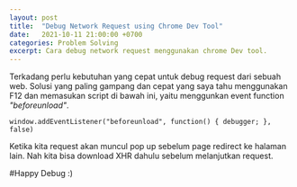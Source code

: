 ```yaml
---
layout: post
title:  "Debug Network Request using Chrome Dev Tool"
date:   2021-10-11 21:00:00 +0700
categories: Problem Solving
excerpt: Cara debug network request menggunakan chrome Dev tool.
---
```

Terkadang perlu kebutuhan yang cepat untuk debug request dari sebuah web. Solusi yang paling gampang dan cepat yang saya tahu menggunakan F12 dan memasukan script di bawah ini, yaitu menggunkan event function *"beforeunload"*.
```
window.addEventListener("beforeunload", function() { debugger; }, false)
```

Ketika kita request akan muncul pop up sebelum page redirect ke halaman lain. Nah kita bisa download XHR dahulu sebelum melanjutkan request. 

#Happy Debug :)
